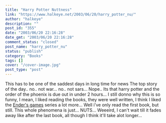 ```yaml
---
title: "Harry Potter Nuttness"
link: "https://www.halkeye.net/2003/06/20/harry_potter_nu/"
author: "halkeye"
description: ""
post_id: "355"
date: "2003/06/20 22:16:28"
date_gmt: "2003/06/20 22:16:28"
comment_status: "closed"
post_name: "harry_potter_nu"
status: "publish"
category: "Books"
tags: []
cover: "/cover-image.jpg"
post_type: "post"
---
```


This has to be one of the saddest days in long time for news The top story of the day.. no.. not war... no.. not sars... Nope.. Its that harry potter and the order of the phoenix is due out in under 2 hours... I still donno why this is so funny, I mean, I liked reading the books, they were well written, I think I liked the [Ender's games](http://www.amazon.com/exec/obidos/ASIN/0812550706/qid=1056171861/sr=2-1/ref=sr_2_1/104-4963626-3159946) series a lot more... Well i've only read the first book, but still. This whole phenomena is just... NUTS... Weeeird, I can't wait till it fades away like after the last book, all though I think it'll take alot longer...